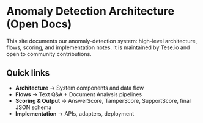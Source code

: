 # Anomaly Detection Architecture (Open Docs)

This site documents our anomaly-detection system: high-level architecture, flows, scoring, and implementation notes. It is maintained by Tese.io and open to community contributions.

## Quick links
- **Architecture** → System components and data flow
- **Flows** → Text Q&A + Document Analysis pipelines
- **Scoring & Output** → AnswerScore, TamperScore, SupportScore, final JSON schema
- **Implementation** → APIs, adapters, deployment
